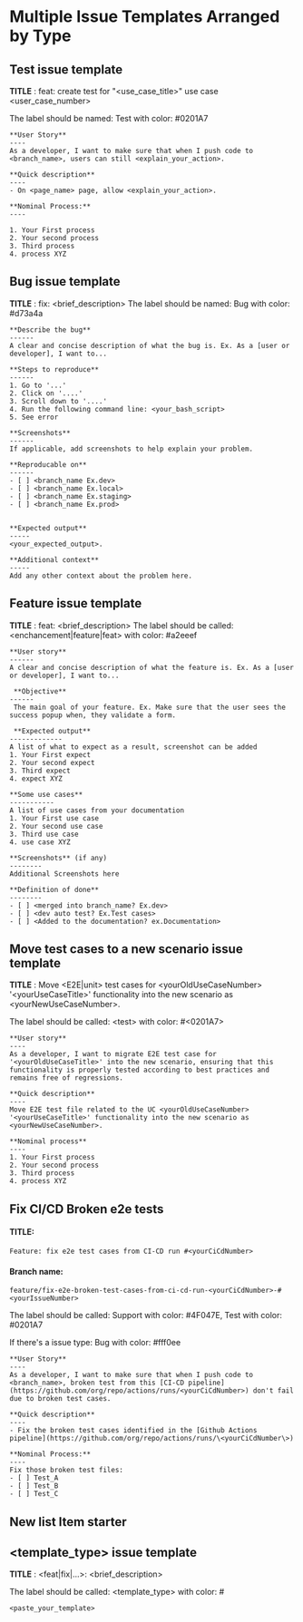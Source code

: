 # Multiple Issue Templates Arranged by Type


## Test issue template
<b>TITLE</b> : feat: create test for "<use_case_title>" use case <user_case_number>

The label should be named: Test with color: #0201A7
```
**User Story**
----
As a developer, I want to make sure that when I push code to <branch_name>, users can still <explain_your_action>.

**Quick description**
----
- On <page_name> page, allow <explain_your_action>.

**Nominal Process:**
----

1. Your First process
2. Your second process
3. Third process
4. process XYZ
```
## Bug issue template
<b>TITLE</b> : fix: <brief_description>
The label should be named: Bug with color: #d73a4a
```
**Describe the bug**
------
A clear and concise description of what the bug is. Ex. As a [user or developer], I want to...

**Steps to reproduce**
------
1. Go to '...'
2. Click on '....'
3. Scroll down to '....'
4. Run the following command line: <your_bash_script>
5. See error

**Screenshots**
------
If applicable, add screenshots to help explain your problem.

**Reproducable on**
------
- [ ] <branch_name Ex.dev>
- [ ] <branch_name Ex.local>
- [ ] <branch_name Ex.staging>
- [ ] <branch_name Ex.prod>


**Expected output**
-----
<your_expected_output>.

**Additional context**
-----
Add any other context about the problem here.
```

## Feature issue template
<b>TITLE</b> : feat: <brief_description>
The label should be called: <enchancement|feature|feat> with color: #a2eeef
```
**User story**
------
A clear and concise description of what the feature is. Ex. As a [user or developer], I want to...

 **Objective**
------
 The main goal of your feature. Ex. Make sure that the user sees the success popup when, they validate a form.

 **Expected output**
-------------
A list of what to expect as a result, screenshot can be added
1. Your First expect
2. Your second expect
3. Third expect
4. expect XYZ 

**Some use cases**
-----------
A list of use cases from your documentation
1. Your First use case
2. Your second use case
3. Third use case
4. use case XYZ 

**Screenshots** (if any)
--------
Additional Screenshots here

**Definition of done**
--------
- [ ] <merged into branch_name? Ex.dev>
- [ ] <dev auto test? Ex.Test cases>
- [ ] <Added to the documentation? ex.Documentation>
```

## Move test cases to a new scenario issue template
<b>TITLE</b> : Move <E2E|unit> test cases for \<yourOldUseCaseNumber\> '\<yourUseCaseTitle\>' functionality into the new scenario as \<yourNewUseCaseNumber\>.
 
The label should be called: \<test\> with color: #\<0201A7\>
```
**User story**
----
As a developer, I want to migrate E2E test case for '<yourOldUseCaseTitle>' into the new scenario, ensuring that this functionality is properly tested according to best practices and remains free of regressions.

**Quick description**
----
Move E2E test file related to the UC <yourOldUseCaseNumber> '<yourUseCaseTitle>' functionality into the new scenario as <yourNewUseCaseNumber>.

**Nominal process**
----
1. Your First process
2. Your second process
3. Third process
4. process XYZ
 ```

## Fix CI/CD Broken e2e tests
#### TITLE: 
```
Feature: fix e2e test cases from CI-CD run #<yourCiCdNumber>
```
#### Branch name: 
```
feature/fix-e2e-broken-test-cases-from-ci-cd-run-<yourCiCdNumber>-#<yourIssueNumber>
 ```
The label should be called: Support with color: #4F047E, Test with color: #0201A7

If there's a issue type: Bug with color: #fff0ee
```
**User Story**
----
As a developer, I want to make sure that when I push code to <branch_name>, broken test from this [CI-CD pipeline](https://github.com/org/repo/actions/runs/<yourCiCdNumber>) don't fail due to broken test cases.

**Quick description**
----
- Fix the broken test cases identified in the [Github Actions pipeline](https://github.com/org/repo/actions/runs/\<yourCiCdNumber\>)

**Nominal Process:**
----
Fix those broken test files: 
- [ ] Test_A
- [ ] Test_B
- [ ] Test_C
 ```

**New list Item starter**
 -----
## <template_type> issue template
<b>TITLE</b> : <feat|fix|...>: <brief_description>
 
The label should be called: <template_type> with color: #<hexadecimal>
```
<paste_your_template>
 ```
